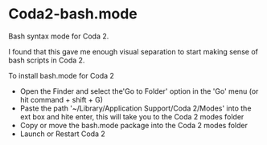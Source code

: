 Coda2-bash.mode
===============

Bash syntax mode for Coda 2.

I found that this gave me enough visual separation to start making sense of bash scripts in Coda 2.

To install bash.mode for Coda 2
- Open the Finder and select the'Go to Folder' option in the 'Go' menu (or hit command + shift + G)
- Paste the path '~/Library/Application Support/Coda 2/Modes' into the ext box and hite enter, this will take you to the Coda 2 modes folder
- Copy or move the bash.mode package into the Coda 2 modes folder
- Launch or Restart Coda 2

